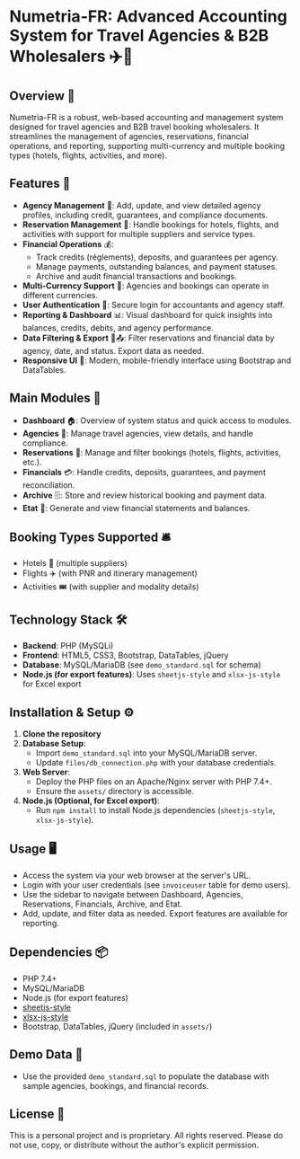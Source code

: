 # Numetria-FR: Advanced Accounting System for Travel Agencies & B2B Wholesalers ✈️💼

## Overview 📖
Numetria-FR is a robust, web-based accounting and management system designed for travel agencies and B2B travel booking wholesalers. It streamlines the management of agencies, reservations, financial operations, and reporting, supporting multi-currency and multiple booking types (hotels, flights, activities, and more).

## Features 🚀
- **Agency Management** 🏢: Add, update, and view detailed agency profiles, including credit, guarantees, and compliance documents.
- **Reservation Management** 📅: Handle bookings for hotels, flights, and activities with support for multiple suppliers and service types.
- **Financial Operations** 💰:
  - Track credits (réglements), deposits, and guarantees per agency.
  - Manage payments, outstanding balances, and payment statuses.
  - Archive and audit financial transactions and bookings.
- **Multi-Currency Support** 💱: Agencies and bookings can operate in different currencies.
- **User Authentication** 🔐: Secure login for accountants and agency staff.
- **Reporting & Dashboard** 📊: Visual dashboard for quick insights into balances, credits, debits, and agency performance.
- **Data Filtering & Export** 🔎📤: Filter reservations and financial data by agency, date, and status. Export data as needed.
- **Responsive UI** 📱: Modern, mobile-friendly interface using Bootstrap and DataTables.

## Main Modules 🧩
- **Dashboard** 🏠: Overview of system status and quick access to modules.
- **Agencies** 🏢: Manage travel agencies, view details, and handle compliance.
- **Reservations** 📅: Manage and filter bookings (hotels, flights, activities, etc.).
- **Financials** 💳: Handle credits, deposits, guarantees, and payment reconciliation.
- **Archive** 🗄️: Store and review historical booking and payment data.
- **Etat** 📑: Generate and view financial statements and balances.

## Booking Types Supported 🛎️
- Hotels 🏨 (multiple suppliers)
- Flights ✈️ (with PNR and itinerary management)
- Activities 🎟️ (with supplier and modality details)

## Technology Stack 🛠️
- **Backend**: PHP (MySQLi)
- **Frontend**: HTML5, CSS3, Bootstrap, DataTables, jQuery
- **Database**: MySQL/MariaDB (see `demo_standard.sql` for schema)
- **Node.js (for export features)**: Uses `sheetjs-style` and `xlsx-js-style` for Excel export

## Installation & Setup ⚙️
1. **Clone the repository**
2. **Database Setup**:
   - Import `demo_standard.sql` into your MySQL/MariaDB server.
   - Update `files/db_connection.php` with your database credentials.
3. **Web Server**:
   - Deploy the PHP files on an Apache/Nginx server with PHP 7.4+.
   - Ensure the `assets/` directory is accessible.
4. **Node.js (Optional, for Excel export)**:
   - Run `npm install` to install Node.js dependencies (`sheetjs-style`, `xlsx-js-style`).

## Usage 🖥️
- Access the system via your web browser at the server's URL.
- Login with your user credentials (see `invoiceuser` table for demo users).
- Use the sidebar to navigate between Dashboard, Agencies, Reservations, Financials, Archive, and Etat.
- Add, update, and filter data as needed. Export features are available for reporting.

## Dependencies 📦
- PHP 7.4+
- MySQL/MariaDB
- Node.js (for export features)
- [sheetjs-style](https://www.npmjs.com/package/sheetjs-style)
- [xlsx-js-style](https://www.npmjs.com/package/xlsx-js-style)
- Bootstrap, DataTables, jQuery (included in `assets/`)

## Demo Data 🧪
- Use the provided `demo_standard.sql` to populate the database with sample agencies, bookings, and financial records.

## License 📄
This is a personal project and is proprietary. All rights reserved. Please do not use, copy, or distribute without the author's explicit permission.


